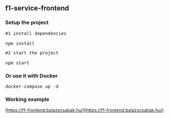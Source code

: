 ## f1-service-frontend

### Setup the project

<pre>
#1 install dependencies

npm install
</pre>

<pre>
#2 start the project

npm start
</pre>

### Or use it with Docker

<pre>
docker-compose up -d
</pre>

### Working example
[https://f1-frontend.balazscsabak.hu/](https://f1-frontend.balazscsabak.hu/)